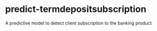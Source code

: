 # predict-termdepositsubscription
A predictive model to detect client subscription to the banking product
